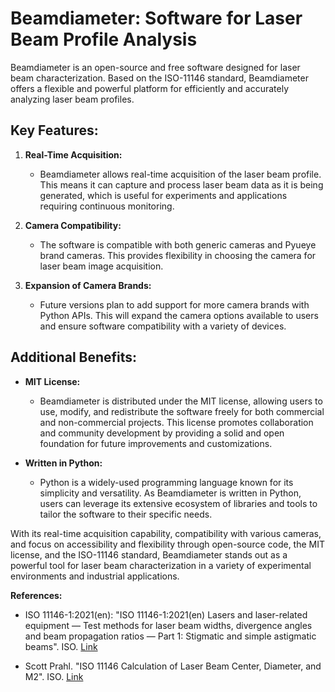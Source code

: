 # Beamdiameter: Software for Laser Beam Profile Analysis

Beamdiameter is an open-source and free software designed for laser beam characterization. Based on the ISO-11146 standard, Beamdiameter offers a flexible and powerful platform for efficiently and accurately analyzing laser beam profiles.

## Key Features:

1. **Real-Time Acquisition:**
   - Beamdiameter allows real-time acquisition of the laser beam profile. This means it can capture and process laser beam data as it is being generated, which is useful for experiments and applications requiring continuous monitoring.

2. **Camera Compatibility:**
   - The software is compatible with both generic cameras and Pyueye brand cameras. This provides flexibility in choosing the camera for laser beam image acquisition.

3. **Expansion of Camera Brands:**
   - Future versions plan to add support for more camera brands with Python APIs. This will expand the camera options available to users and ensure software compatibility with a variety of devices.

## Additional Benefits:

- **MIT License:**
   - Beamdiameter is distributed under the MIT license, allowing users to use, modify, and redistribute the software freely for both commercial and non-commercial projects. This license promotes collaboration and community development by providing a solid and open foundation for future improvements and customizations.

- **Written in Python:**
   - Python is a widely-used programming language known for its simplicity and versatility. As Beamdiameter is written in Python, users can leverage its extensive ecosystem of libraries and tools to tailor the software to their specific needs.

With its real-time acquisition capability, compatibility with various cameras, and focus on accessibility and flexibility through open-source code, the MIT license, and the ISO-11146 standard, Beamdiameter stands out as a powerful tool for laser beam characterization in a variety of experimental environments and industrial applications.

**References:**

- ISO 11146-1:2021(en): "ISO 11146-1:2021(en) Lasers and laser-related equipment — Test methods for laser beam widths, divergence angles and beam propagation ratios — Part 1: Stigmatic and simple astigmatic beams". ISO. [Link](https://www.iso.org/obp/ui/#iso:std:iso:11146:-1:ed-2:v1:en)

- Scott Prahl. "ISO 11146 Calculation of Laser Beam Center, Diameter, and M2". ISO. [Link](https://pypi.org/project/laserbeamsize/)

